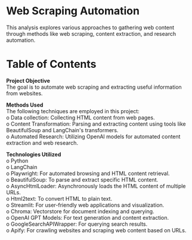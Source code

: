 # Web Scraping Automation
This analysis explores various approaches to gathering web content through methods like web scraping, content extraction, and research automation.

# Table of Contents

**Project Objective**  
The goal is to automate web scraping and extracting useful information from websites. 

**Methods Used**  
The following techniques are employed in this project:  
o Data collection: Collecting HTML content from web pages.  
o Content Transformation: Parsing and extracting content using tools like BeautifulSoup and LangChain's transformers.  
o Automated Research: Utilizing OpenAI models for automated content extraction and web research.

**Technologies Utilized**  
o Python  
o LangChain  
o Playwright: For automated browsing and HTML content retrieval.  
o BeautifulSoup: To parse and extract specific HTML content.  
o AsyncHtmlLoader: Asynchronously loads the HTML content of multiple URLs.  
o Html2text: To convert HTML to plain text.  
o Streamlit: For user-friendly web applications and visualization.  
o Chroma: Vectorstore for document indexing and querying.  
o OpenAI GPT Models: For text generation and content extraction.  
o GoogleSearchAPIWrapper: For querying search results.  
o Apify: For crawling websites and scraping web content based on URLs.
